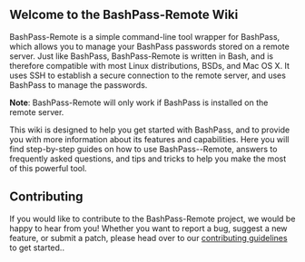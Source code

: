 ## Welcome to the BashPass-Remote Wiki

BashPass-Remote is a simple command-line tool wrapper for BashPass, which allows you to manage your BashPass passwords stored on a remote server. Just like BashPass, BashPass-Remote is written in Bash, and is therefore compatible with most Linux distributions, BSDs, and Mac OS X. It uses SSH to establish a secure connection to the remote server, and uses BashPass to manage the passwords.

**Note**: BashPass-Remote will only work if BashPass is installed on the remote server.

This wiki is designed to help you get started with BashPass, and to provide you with more information about its features and capabilities.
Here you will find step-by-step guides on how to use BashPass--Remote, answers to frequently asked questions, and tips and tricks to help you make the most of this powerful tool.

## Contributing

If you would like to contribute to the BashPass-Remote project, we would be happy to hear from you!
Whether you want to report a bug, suggest a new feature, or submit a patch, please head over to our [contributing guidelines](https://github.com/AntonVanAssche/BashPass-Remote/blob/master/CONTRIBUTING.md) to get started..
